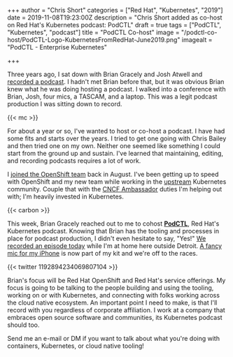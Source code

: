 +++
author = "Chris Short"
categories = ["Red Hat", "Kubernetes", "2019"]
date = 2019-11-08T19:23:00Z
description = "Chris Short added as co-host on Red Hat's Kubernetes podcast: PodCTL"
draft = true
tags = ["PodCTL", "Kubernetes", "podcast"]
title = "PodCTL Co-host"
image = "/podctl-co-host/PodCTL-Logo-KubernetesFromRedHat-June2019.png"
imagealt = "PodCTL - Enterprise Kubernetes"

+++

Three years ago, I sat down with Brian Gracely and Josh Atwell and [recorded a podcast](/devops-perspectives-from-the-front-lines/). I hadn't met  Brian before that, but it was obvious Brian knew what he was doing hosting a podcast. I walked into a conference with Brian, Josh, four mics, a TASCAM, and a laptop. This was a legit podcast production I was sitting down to record.

{{< mc >}}

For about a year or so, I've wanted to host or co-host a podcast. I have had some fits and starts over the years. I tried to get one going with Chris Bailey and then tried one on my own. Neither one seemed like something I could start from the ground up and sustain. I've learned that maintaining, editing, and recording podcasts requires a lot of work.

I [joined the OpenShift team](/joining-forces-with-openshift/) back in August. I've been getting up to speed with OpenShift and my new team while working in the [upstream](/upstream-vs-downstream/) Kubernetes community. Couple that with the [CNCF Ambassador](/chris-short-named-cloud-native-ambassador/) duties I'm helping out with; I'm heavily invested in Kubernetes.

{{< carbon >}}

This week, Brian Gracely reached out to me to cohost [**PodCTL**](http://podcast.podctl.com/), Red Hat's Kubernetes podcast. Knowing that Brian has the tooling and processes in place for podcast production, I didn't even hesitate to say, "Yes!" [We recorded an episode  today](http://podcast.podctl.com/110399/2024361-the-intersection-of-devops-and-kubernetes) while I'm at home here outside Detroit. [A fancy mic for my iPhone](https://amzn.to/2NYe0t0) is now part of my kit and we're off to the races.

{{< twitter 1192894234069807104 >}}

Brian's focus will be Red Hat OpenShift and Red Hat's service offerings. My focus is going to be talking to the people building and using the tooling, working on or with Kubernetes, and connecting with folks working across the cloud native ecosystem. An important point I need to make, is that I'll record with you regardless of corporate affiliation. I work at a company that embraces open source software and communities, its Kubernetes podcast should too.

Send me an e-mail or DM if you want to talk about what you're doing with containers, Kubernetes, or cloud native tooling!


